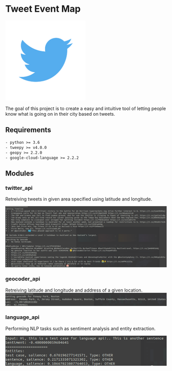 # Tweet Event Map

<img src="./img/twitter_logo.png" alt="drawing" width="250"/>

The goal of this project is to create a easy and intuitive tool of letting people know what is going on in their city based on tweets. 

## Requirements
    - python >= 3.6
    - tweepy >= v4.0.0
    - geopy >= 2.2.0
    - google-cloud-language >= 2.2.2

## Modules

### twitter_api

Retreiving tweets in given area specified using latitude and longitude.

<img src="./img/twitter_api_test.png" alt="twitter_api_test"/>

### geocoder_api

Retreiving latitude and longitude and address of a given location.
<img src="./img/geocoder_api_test.png" alt="geocoder_api_test"/>

### language_api

Performing NLP tasks such as sentiment analysis and entity extraction.

<img src="./img/language_api_test.png" alt="language_api_test"/>


